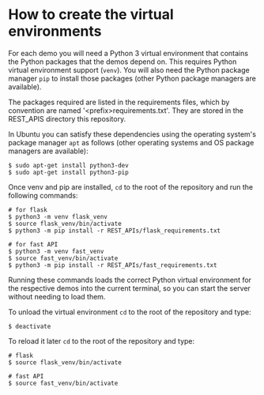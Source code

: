 # How to create the virtual environments

For each demo you will need a Python 3 virtual environment that contains the Python packages that the demos depend on. This requires Python virtual environment support (`venv`). You will also need the Python package manager `pip` to install those packages (other Python package managers are available).

The packages required are listed in the requirements files, which by convention are named '\<prefix\>requirements.txt'. They are stored in the REST_APIS directory this repository.

In Ubuntu you can satisfy these dependencies using the operating system's package manager `apt` as follows (other operating systems and OS package managers are available):


```
$ sudo apt-get install python3-dev
$ sudo apt-get install python3-pip
```

Once venv and pip are installed, `cd` to the root of the repository and run the following commands:


```
# for flask
$ python3 -m venv flask_venv
$ source flask_venv/bin/activate
$ python3 -m pip install -r REST_APIs/flask_requirements.txt
```



```
# for fast API
$ python3 -m venv fast_venv
$ source fast_venv/bin/activate
$ python3 -m pip install -r REST_APIs/fast_requirements.txt
```


Running these commands loads the correct Python virtual environment for the respective demos into the current terminal, so you can start the server without needing to load them. 

To unload the virtual environment `cd` to the root of the repository and type:

```
$ deactivate
```

To reload it later `cd` to the root of the repository and type:

```
# flask
$ source flask_venv/bin/activate
```

```
# fast API
$ source fast_venv/bin/activate
```
